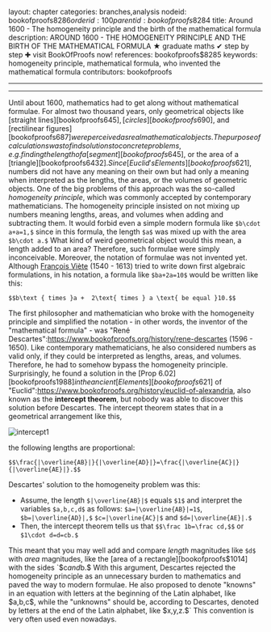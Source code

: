 layout: chapter
categories: branches,analysis
nodeid: bookofproofs$8286
orderid: 100
parentid: bookofproofs$8284
title: Around 1600 - The homogeneity principle and the birth of the mathematical formula
description: AROUND 1600 - THE HOMOGENEITY PRINCIPLE AND THE BIRTH OF THE MATHEMATICAL FORMULA &#9733; graduate maths &#10004; step by step &#10010; visit BookOfProofs now!
references: bookofproofs$8285
keywords: homogeneity principle, mathematical formula, who invented the mathematical formula
contributors: bookofproofs


---


---

Until about 1600, mathematics had to get along without mathematical formulae. For almost two thousand years, only geometrical objects like [straight lines][bookofproofs$645], [circles][bookofproofs$690], and [rectilinear figures][bookofproofs$687] were perceived as real mathematical objects. The purpose of calculations was to find solutions to concrete problems, e.g. finding the length of a [segment][bookofproofs$645], or the area of a [triangle][bookofproofs$6432]. Since [Euclid's Elements][bookofproofs$621], numbers did not have any meaning on their own but had only a meaning when interpreted as the lengths, the areas, or the volumes of geometric objects.
One of the big problems of this approach was the so-called _homogeneity principle_, which was commonly accepted by contemporary mathematicians. The homogeneity principle insisted on not mixing up numbers meaning lengths, areas, and volumes when adding and subtracting them. It would forbid even a simple modern formula like `$b\cdot a+a=1,$` since in this formula, the length `$a$` was mixed up with the area `$b\cdot a.$` What kind of weird geometrical object would this mean, a length added to an area? Therefore, such formulae were simply inconceivable. Moreover, the notation of formulae was not invented yet. Although <a href="https://mathshistory.st-andrews.ac.uk/Biographies/Viete/">François Viète</a> (1540 - 1613) tried to write down first algebraic formulations, in his notation, a formula like `$ba+2a=10$` would be written like this:

`$$b\text { times }a +  2\text{ times } a \text{ be equal }10.$$`

The first philosopher and mathematician who broke with the homogeneity principle and simplified the notation - in other words, the inventor of the "mathematical formula" - was "René Descartes":https://www.bookofproofs.org/history/rene-descartes (1596 - 1650). Like contemporary mathematicians, he also considered numbers as valid only, if they could be interpreted as lengths, areas, and volumes. Therefore, he had to somehow bypass the homogeneity principle. Surprisingly, he found a solution in the [Prop 6.02][bookofproofs$1988] in the ancient [Elements][bookofproofs$621] of "Euclid":https://www.bookofproofs.org/history/euclid-of-alexandria, also known as the **intercept theorem**, but nobody was able to discover this solution before Descartes. The intercept theorem states that in a geometrical arrangement like this,


![intercept1](https://github.com/bookofproofs/bookofproofs.github.io/blob/main/_sources/_assets/images/intercept1.png?raw=true)


the following lengths are proportional:

`$$\frac{|\overline{AB}|}{|\overline{AD}|}=\frac{|\overline{AC}|}{|\overline{AE}|}.$$`

Descartes' solution to the homogeneity problem was this:
* Assume, the length `$|\overline{AB}|$` equals `$1$` and interpret the variables `$a,b,c,d$` as follows: `$a=|\overline{AB}|=1$`, `$b=|\overline{AD}|,$` `$c=|\overline{AC}|$` and `$d=|\overline{AE}|.$`
* Then, the intercept theorem tells us that `$$\frac 1b=\frac cd,$$` or `$1\cdot d=d=cb.$`

This meant that you may well add and compare _length_ magnitudes like `$d$` with _area_ magnitudes, like the [area of a rectangle][bookofproofs$1014] with the sides `$c$` and `$b.$` With this argument, Descartes rejected the homogeneity principle as an unnecessary burden to mathematics and paved the way to modern formulae. He also proposed to denote "knowns" in an equation with letters at the beginning of the Latin alphabet, like `$a,b,c$`, while the "unknowns" should be, according to Descartes, denoted by letters at the end of the Latin alphabet, like `$x,y,z.$` This convention is very often used even nowadays.
